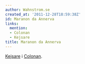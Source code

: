 ```yaml
---
author: Wahnstrom.se
created_at: '2011-12-28T18:59:38Z'
id: Maranon da Annerva
links:
  mention:
  - Colonan
  - Kejsare
title: Maranon da Annerva
---
```


[Kejsare] i [Colonan].

  [Kejsare]: Kejsare
  [Colonan]: Colonan